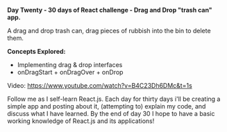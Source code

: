 **Day Twenty - 30 days of React challenge - Drag and Drop "trash can" app.**

A drag and drop trash can, drag pieces of rubbish into the bin to delete them.

**Concepts Explored:**

- Implementing drag & drop interfaces
- onDragStart + onDragOver + onDrop

Video: https://www.youtube.com/watch?v=B4C23Dh6DMc&t=1s

Follow me as I self-learn React.js. Each day for thirty days i'll be creating a simple app and posting about it, (attempting to) explain my code, and discuss what I have learned. By the end of day 30 I hope to have a basic working knowledge of React.js and its applications!
